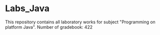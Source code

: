 # Labs_Java

This repository contains all laboratory works for subject "Programming on platform Java".
Number of gradebook: 422

